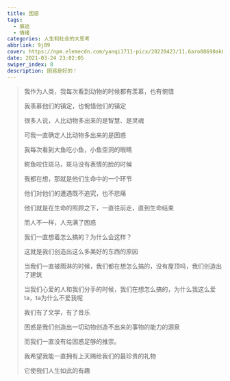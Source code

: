 ```yaml
---
title: 困惑
tags:
  - 痕迹
  - 情绪
categories: 人生和社会的大思考
abbrlink: 9j89
cover: https://npm.elemecdn.com/yanqi1711-picx/20220423/11.6aro08690ak0.webp
date: 2021-03-24 23:02:05
swiper_index: 8
description: 困惑是好的！
---
```


> 我作为人类，我每次看到动物的时候都有羡慕，也有惋惜
>
> 我羡慕他们的镇定，也惋惜他们的镇定
>
> 很多人说，人比动物多出来的是智慧、是灵魂
>
> 可我一直确定人比动物多出来的是困惑
>
> 我每次看到大鱼吃小鱼，小鱼空洞的眼睛
>
> 鳄鱼咬住斑马，斑马没有表情的脸的时候
>
> 我都在想，那就是他们生命中的一个环节
>
> 他们对他们的遭遇既不追究，也不悲痛
>
> 他们就是在生命的照顾之下，一直往前走，直到生命结束
>
> 而人不一样，人充满了困惑
>
> 我们一直想着怎么搞的？为什么会这样？
>
> 这就是我们创造出这么多美好的东西的原因
>
> 当我们一直被雨淋的时候，我们都在想怎么搞的，没有屋顶吗，我们创造出了建筑
>
> 当我们心爱的人和我们分手的时候，我们在想怎么搞的，为什么我这么爱ta，ta为什么不爱我呢
>
> 我们有了文学，有了音乐
>
> 困惑是我们创造出一切动物创造不出来的事物的能力的源泉
>
> 而我们一直没有给困惑足够的推崇。
>
> 我希望我能一直拥有上天赐给我们的最珍贵的礼物
>
> 它使我们人生如此的有趣
